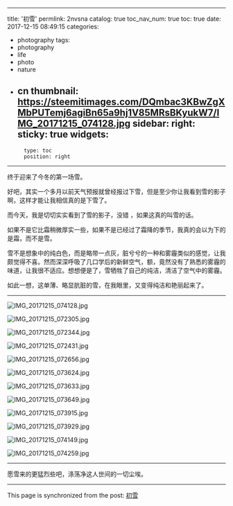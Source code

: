 
---
title: '初雪'
permlink: 2nvsna
catalog: true
toc_nav_num: true
toc: true
date: 2017-12-15 08:49:15
categories:
- photography
tags:
- photography
- life
- photo
- nature
- cn
thumbnail: https://steemitimages.com/DQmbac3KBwZgXMbPUTemj6agiBn65a9hj1V85MRsBKyukW7/IMG_20171215_074128.jpg
sidebar:
    right:
        sticky: true
widgets:
    -
        type: toc
        position: right
---


终于迎来了今冬的第一场雪。

好吧，其实一个多月以前天气预报就曾经报过下雪，但是至少你让我看到雪的影子啊，这样才能让我相信真的是下雪了。

而今天，我是切切实实看到了雪的影子，没错 ，如果这真的叫雪的话。

如果不是它比霜稍微厚实一些，如果不是已经过了霜降的季节，我真的会以为下的是霜，而不是雪。

雪不是想象中的纯白色，而是略带一点灰，脏兮兮的一种和雾霾类似的感觉，让我颇觉得不喜。然而深深呼吸了几口学后的新鲜空气，额，竟然没有了熟悉的雾霾的味道，让我很不适应。想想便是了，雪牺牲了自己的纯洁，清洁了空气中的雾霾。

如此一想，这单薄、略显肮脏的雪，在我眼里，又变得纯洁和艳丽起来了。

----

![IMG_20171215_074128.jpg](https://steemitimages.com/DQmbac3KBwZgXMbPUTemj6agiBn65a9hj1V85MRsBKyukW7/IMG_20171215_074128.jpg)

![IMG_20171215_072305.jpg](https://steemitimages.com/DQmZVcMHPME9ncfR9EUdcvDiW3vhQ9DiQbPesLEBAkdRySK/IMG_20171215_072305.jpg)

![IMG_20171215_072344.jpg](https://steemitimages.com/DQmUqg3aXtRa6sFVLYEF8DcpmfiUQvJixAEUePzasRdYqEF/IMG_20171215_072344.jpg)

![IMG_20171215_072431.jpg](https://steemitimages.com/DQmZ4m8ER4qxcdyNbyGkzhijCWikv24VmZHLhBxayRanoxk/IMG_20171215_072431.jpg)

![IMG_20171215_072656.jpg](https://steemitimages.com/DQmRC6UP4wctQ5rLj7mGVP1yJyFaQokk9cbXMm6wuhGZ7sV/IMG_20171215_072656.jpg)

![IMG_20171215_073624.jpg](https://steemitimages.com/DQmanggoe2bcYiy2zTChuUgjLvBL3DeUCmV2RmbMi5uLHfv/IMG_20171215_073624.jpg)

![IMG_20171215_073633.jpg](https://steemitimages.com/DQmbUeSpXcz15pZAdcu47fDBwV4iYm34i4LyrPC6P6NGawe/IMG_20171215_073633.jpg)

![IMG_20171215_073649.jpg](https://steemitimages.com/DQma8bnUQafv3avXTQLwoqJoRfLHTgY1AuSfcMKqDVorhXx/IMG_20171215_073649.jpg)

![IMG_20171215_073915.jpg](https://steemitimages.com/DQmPqV4uuBbfSk1Nfkht9wtQBFEydW6AcAqsMWxPNdXw4rg/IMG_20171215_073915.jpg)

![IMG_20171215_073929.jpg](https://steemitimages.com/DQmVNaE7jR3EVxcQMztWWZDSVMyxXABEpszhnPrapJLycbQ/IMG_20171215_073929.jpg)

![IMG_20171215_074149.jpg](https://steemitimages.com/DQmZ6Kfz9yVjYvoxREbSG1Ub5s1qe951YU9ERJrgLjd7u5F/IMG_20171215_074149.jpg)

![IMG_20171215_074259.jpg](https://steemitimages.com/DQmRRwVQ4jMwbbpnd3xXiwLFb4PG1aL9MdQ75ySb6bv1bMk/IMG_20171215_074259.jpg)

----

愿雪来的更猛烈些吧，涤荡净这人世间的一切尘埃。

- - -

This page is synchronized from the post: [初雪](https://steemit.com/@oflyhigh/2nvsna)

